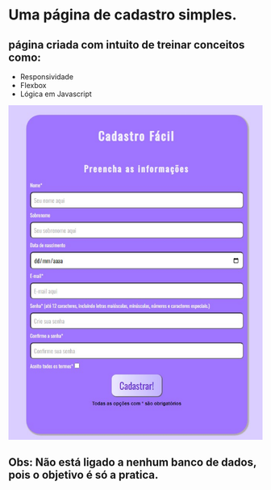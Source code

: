 <p><h1>Uma página de cadastro simples.</h1><p>
<p><h2>página criada com intuito de treinar conceitos como: </h2></p>
<p><ul>
  <li>Responsividade</li>
  <li>Flexbox</li>
  <li>Lógica em Javascript</li>
</ul></p>
<p><img src="/assets/Captura de tela 2023-11-15 171551.jpg"></p>
<h2>Obs: Não está ligado a nenhum banco de dados, pois o objetivo é só a pratica.</h2>
